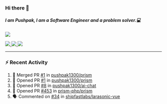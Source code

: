 ### Hi there 👋

##### I am Pushpak, I am a Software Engineer and a problem solver.💻

<a href='https://twitter.com/pushpak1300'><a href="https://pushpak1300.me/" target="_blank">
  <img src="https://img.shields.io/badge/website-%23E34F26.svg?&style=for-the-badge" />
</a> 
 
 <a href="https://twitter.com/pushpak1300" target="_blank">
  <img src="https://img.shields.io/badge/twitter-%231DA1F2.svg?&style=for-the-badge&logo=twitter&logoColor=white" />
</a> 

<a href="https://www.linkedin.com/in/pushpak-c-286b17b1/" target="_blank">
  <img src="https://img.shields.io/badge/linkedin-%230077B5.svg?&style=for-the-badge&logo=linkedin&logoColor=white" />
</a> 

<a href="https://dev.to/pushpak1300/" target="_blank">
  <img src="http://img.shields.io/badge/dev.to-gray?style=for-the-badge&logo=dev.to&?logoColor=white?logoWidth=100?label=" />
</a> 


</p>

---

### ⚡ Recent Activity

<!--START_SECTION:activity-->
1. 🎉 Merged PR [#1](https://github.com/pushpak1300/prism/pull/1) in [pushpak1300/prism](https://github.com/pushpak1300/prism)
2. 💪 Opened PR [#1](https://github.com/pushpak1300/prism/pull/1) in [pushpak1300/prism](https://github.com/pushpak1300/prism)
3. 💪 Opened PR [#8](https://github.com/pushpak1300/ai-chat/pull/8) in [pushpak1300/ai-chat](https://github.com/pushpak1300/ai-chat)
4. 💪 Opened PR [#453](https://github.com/prism-php/prism/pull/453) in [prism-php/prism](https://github.com/prism-php/prism)
5. 🗣 Commented on [#34](https://github.com/shipfastlabs/larasonic-vue/issues/34#issuecomment-2994291370) in [shipfastlabs/larasonic-vue](https://github.com/shipfastlabs/larasonic-vue)
<!--END_SECTION:activity-->
